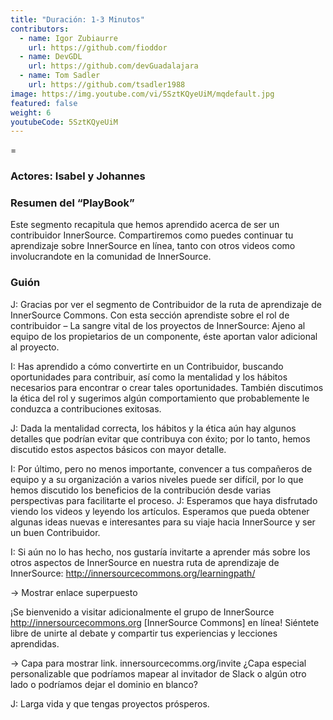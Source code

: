 ```yaml
---
title: "Duración: 1-3 Minutos"
contributors:
  - name: Igor Zubiaurre
    url: https://github.com/fioddor
  - name: DevGDL
    url: https://github.com/devGuadalajara
  - name: Tom Sadler
    url: https://github.com/tsadler1988
image: https://img.youtube.com/vi/5SztKQyeUiM/mqdefault.jpg
featured: false
weight: 6
youtubeCode: 5SztKQyeUiM
---
```

<div id="preamble">
<div class="sectionbody">
<div class="paragraph">
<p>=</p>
</div>
</div>
</div>
<div class="sect2">
<h3 id="_actores_isabel_y_johannes">Actores: Isabel y Johannes</h3>

</div>
<div class="sect2">
<h3 id="_resumen_del_playbook">Resumen del “PlayBook”</h3>
<div class="paragraph">
<p>Este segmento recapitula que hemos aprendido acerca de ser un contribuidor InnerSource. Compartiremos como puedes continuar tu aprendizaje sobre InnerSource en línea, tanto con otros videos como involucrandote en la comunidad de InnerSource.</p>
</div>
</div>
<div class="sect2">
<h3 id="_guión">Guión</h3>
<div class="paragraph">
<p>J: Gracias por ver el segmento de Contribuidor de la ruta de aprendizaje de InnerSource Commons. Con esta sección aprendiste sobre el rol de contribuidor – La sangre vital de los proyectos de InnerSource:
Ajeno al equipo de los propietarios de un componente, éste aportan valor adicional al proyecto.</p>
</div>
<div class="paragraph">
<p>I: Has aprendido a cómo convertirte en un Contribuidor, buscando oportunidades para contribuir, así como la mentalidad y los hábitos necesarios para encontrar o crear tales oportunidades.
También discutimos la ética del rol y sugerimos algún comportamiento que probablemente le conduzca a contribuciones exitosas.</p>
</div>
<div class="paragraph">
<p>J: Dada la mentalidad correcta, los hábitos y la ética aún hay algunos detalles que podrían evitar que contribuya con éxito; por lo tanto, hemos discutido estos aspectos básicos con mayor detalle.</p>
</div>
<div class="paragraph">
<p>I: Por último, pero no menos importante, convencer a tus compañeros de equipo y a su organización a varios niveles puede ser difícil, por lo que hemos discutido los beneficios de la contribución desde varias perspectivas para facilitarte el proceso.
J: Esperamos que haya disfrutado viendo los videos y leyendo los artículos. Esperamos que pueda obtener algunas ideas nuevas e interesantes para su viaje hacia InnerSource y ser un buen Contribuidor.</p>
</div>
<div class="paragraph">
<p>I: Si aún no lo has hecho, nos gustaría invitarte a aprender más sobre los otros aspectos de InnerSource en nuestra ruta de aprendizaje de InnerSource:
<a href="http://innersourcecommons.org/learningpath/" class="bare">http://innersourcecommons.org/learningpath/</a></p>
</div>
<div class="paragraph">
<p>-&gt; Mostrar enlace superpuesto</p>
</div>
<div class="paragraph">
<p>¡Se bienvenido a visitar adicionalmente el grupo de InnerSource
<a href="http://innersourcecommons.org" class="bare">http://innersourcecommons.org</a> [InnerSource Commons] en línea!
Siéntete libre de unirte al debate y compartir tus experiencias y lecciones aprendidas.</p>
</div>
<div class="paragraph">
<p>-&gt; Capa para mostrar link. innersourcecomms.org/invite ¿Capa especial personalizable que podríamos mapear al invitador de Slack o algún otro lado o podríamos dejar el dominio en blanco?</p>
</div>
<div class="paragraph">
<p>J: Larga vida y que tengas proyectos prósperos.</p>
</div>
</div>
<!--- This file autogenerated from https://github.com/InnerSourceCommons/InnerSourceLearningPath/blob/master/scripts -->